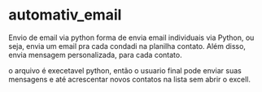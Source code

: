# automativ_email
Envio de email via python
 forma de envia email individuais via Python, ou seja, envia um email pra cada condadi na planilha contato. Além disso, envia mensagem personalizada,  para cada contato. 
 
 o arquivo é execetavel python, então o usuario final pode enviar suas mensagens e até acrescentar novos contatos na lista sem abrir o excell. 
 
